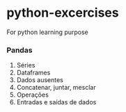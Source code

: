 # python-excercises
For python learning purpose

### Pandas
1. Séries
2. Dataframes
3. Dados ausentes
4. Concatenar, juntar, mesclar
5. Operações
6. Entradas e saídas de dados

